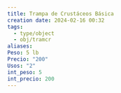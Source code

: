 ```yaml
---
title: Trampa de Crustáceos Básica
creation date: 2024-02-16 00:32
tags:
  - type/object
  - obj/tramcr
aliases: 
Peso: 5 lb
Precio: "200"
Usos: "2"
int_peso: 5
int_precio: 200
---
```


